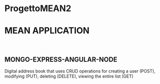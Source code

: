 # ProgettoMEAN2
<h1>MEAN APPLICATION</h1><br>
<h2>MONGO-EXPRESS-ANGULAR-NODE</h2>
<p>Digital address book that uses CRUD operations for creating a user (POST), modifying (PUT), deleting (DELETE), viewing the entire list (GET)</p>
